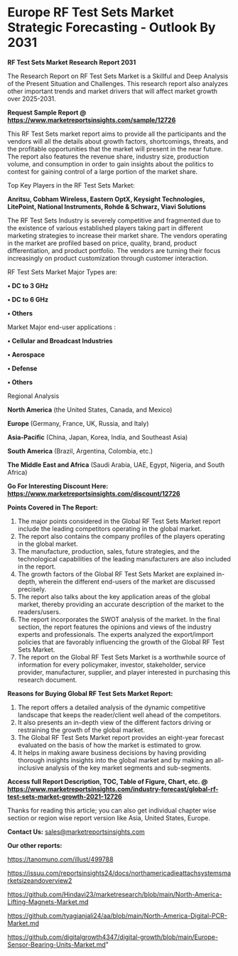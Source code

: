  # Europe RF Test Sets Market Strategic Forecasting - Outlook By 2031

<strong>RF Test Sets Market Research Report 2031</strong>

The Research Report on RF Test Sets Market is a Skillful and Deep Analysis of the Present Situation and Challenges. This research report also analyzes other important trends and market drivers that will affect market growth over 2025-2031.

<strong>Request Sample Report @ <a href=https://www.marketreportsinsights.com/sample/12726>https://www.marketreportsinsights.com/sample/12726</a></strong>

This RF Test Sets market report aims to provide all the participants and the vendors will all the details about growth factors, shortcomings, threats, and the profitable opportunities that the market will present in the near future. The report also features the revenue share, industry size, production volume, and consumption in order to gain insights about the politics to contest for gaining control of a large portion of the market share.

Top Key Players in the RF Test Sets Market:

<strong>Anritsu, Cobham Wireless, Eastern OptX, Keysight Technologies, LitePoint, National Instruments, Rohde & Schwarz, Viavi Solutions</strong>

The RF Test Sets Industry is severely competitive and fragmented due to the existence of various established players taking part in different marketing strategies to increase their market share. The vendors operating in the market are profiled based on price, quality, brand, product differentiation, and product portfolio. The vendors are turning their focus increasingly on product customization through customer interaction.

RF Test Sets Market Major Types are:

<strong>• DC to 3 GHz

• DC to 6 GHz

• Others</strong>

Market Major end-user applications :

<strong>• Cellular and Broadcast Industries

• Aerospace

• Defense

• Others</strong>

Regional Analysis

</u><strong><b>North America</b></strong> (the United States, Canada, and Mexico)

<strong><b>Europe </b></strong>(Germany, France, UK, Russia, and Italy)

<strong><b>Asia-Pacific</b></strong> (China, Japan, Korea, India, and Southeast Asia)

<strong><b>South America</b></strong> (Brazil, Argentina, Colombia, etc.)

<strong><b>The Middle East and Africa</b></strong> (Saudi Arabia, UAE, Egypt, Nigeria, and South Africa)

<strong>Go For Interesting Discount Here: <a href=https://www.marketreportsinsights.com/discount/12726>https://www.marketreportsinsights.com/discount/12726</a></strong>

<strong>Points Covered in The Report:</strong>
<ol>
  <li>The major points considered in the Global RF Test Sets Market report include the leading competitors operating in the global market.</li>
  <li>The report also contains the company profiles of the players operating in the global market.</li>
  <li>The manufacture, production, sales, future strategies, and the technological capabilities of the leading manufacturers are also included in the report.</li>
  <li>The growth factors of the Global RF Test Sets Market are explained in-depth, wherein the different end-users of the market are discussed precisely.</li>
  <li>The report also talks about the key application areas of the global market, thereby providing an accurate description of the market to the readers/users.</li>
  <li>The report incorporates the SWOT analysis of the market. In the final section, the report features the opinions and views of the industry experts and professionals. The experts analyzed the export/import policies that are favorably influencing the growth of the Global RF Test Sets Market.</li>
  <li>The report on the Global RF Test Sets Market is a worthwhile source of information for every policymaker, investor, stakeholder, service provider, manufacturer, supplier, and player interested in purchasing this research document.</li>
</ol>
<strong>Reasons for Buying Global RF Test Sets Market Report:</strong>

<ol>
  <li>The report offers a detailed analysis of the dynamic competitive landscape that keeps the reader/client well ahead of the competitors.</li>
  <li>It also presents an in-depth view of the different factors driving or restraining the growth of the global market.</li>
  <li>The Global RF Test Sets Market report provides an eight-year forecast evaluated on the basis of how the market is estimated to grow.</li>
  <li>It helps in making aware business decisions by having providing thorough insights insights into the global market and by making an all-inclusive analysis of the key market segments and sub-segments.</li>
</ol>
<strong>Access full Report Description, TOC, Table of Figure, Chart, etc. @ <a href=https://www.marketreportsinsights.com/industry-forecast/global-rf-test-sets-market-growth-2021-12726>https://www.marketreportsinsights.com/industry-forecast/global-rf-test-sets-market-growth-2021-12726</a></strong>


Thanks for reading this article; you can also get individual chapter wise section or region wise report version like Asia, United States, Europe.

<strong>Contact Us:</strong>
sales@marketreportsinsights.com

<strong>Our other reports:</strong>

<a href=https://tanomuno.com/illust/499788>https://tanomuno.com/illust/499788</a>

<a href=https://issuu.com/reportsinsights24/docs/northamericadieattachsystemsmarketsizeandoverview2>https://issuu.com/reportsinsights24/docs/northamericadieattachsystemsmarketsizeandoverview2</a>

<a href=https://github.com/Hindavi23/marketresearch/blob/main/North-America-Lifting-Magnets-Market.md>https://github.com/Hindavi23/marketresearch/blob/main/North-America-Lifting-Magnets-Market.md</a>

<a href=https://github.com/tyagianjali24/aa/blob/main/North-America-Digital-PCR-Market.md>https://github.com/tyagianjali24/aa/blob/main/North-America-Digital-PCR-Market.md</a>

<a href=https://github.com/digitalgrowth4347/digital-growth/blob/main/Europe-Sensor-Bearing-Units-Market.md>https://github.com/digitalgrowth4347/digital-growth/blob/main/Europe-Sensor-Bearing-Units-Market.md</a>"
